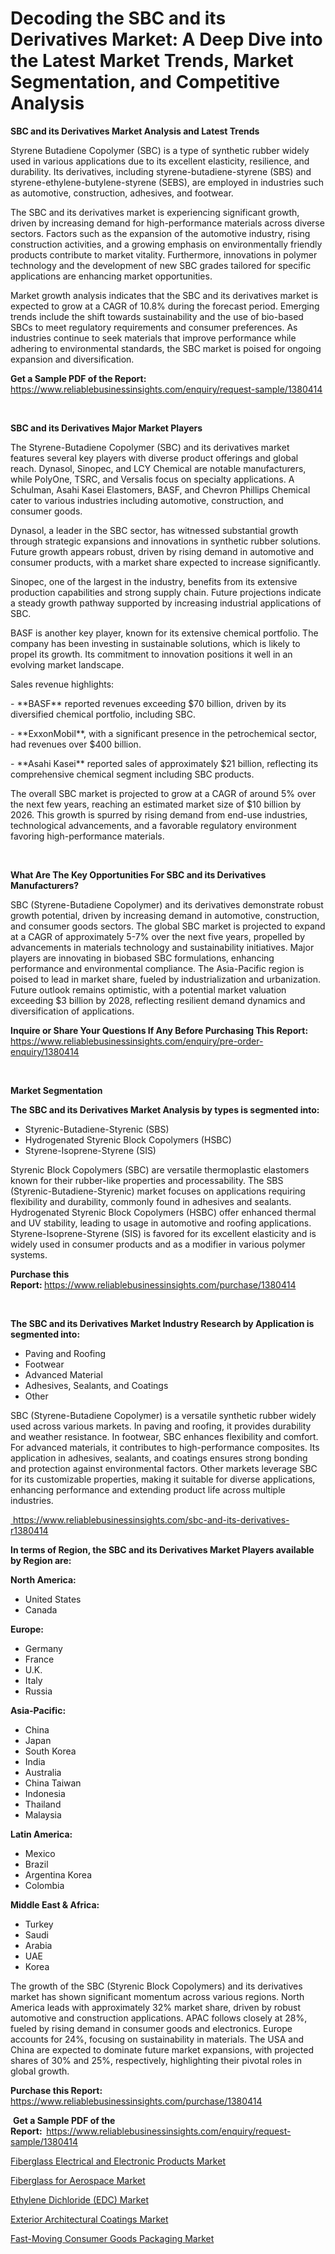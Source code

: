 <p><h1>Decoding the SBC and its Derivatives Market: A Deep Dive into the Latest Market Trends, Market Segmentation, and Competitive Analysis</h1></p><p><strong>SBC and its Derivatives Market Analysis and Latest Trends</strong></p>
<p><p>Styrene Butadiene Copolymer (SBC) is a type of synthetic rubber widely used in various applications due to its excellent elasticity, resilience, and durability. Its derivatives, including styrene-butadiene-styrene (SBS) and styrene-ethylene-butylene-styrene (SEBS), are employed in industries such as automotive, construction, adhesives, and footwear.</p><p>The SBC and its derivatives market is experiencing significant growth, driven by increasing demand for high-performance materials across diverse sectors. Factors such as the expansion of the automotive industry, rising construction activities, and a growing emphasis on environmentally friendly products contribute to market vitality. Furthermore, innovations in polymer technology and the development of new SBC grades tailored for specific applications are enhancing market opportunities.</p><p>Market growth analysis indicates that the SBC and its derivatives market is expected to grow at a CAGR of 10.8% during the forecast period. Emerging trends include the shift towards sustainability and the use of bio-based SBCs to meet regulatory requirements and consumer preferences. As industries continue to seek materials that improve performance while adhering to environmental standards, the SBC market is poised for ongoing expansion and diversification.</p></p>
<p><strong>Get a Sample PDF of the Report:&nbsp;</strong> <a href="https://www.reliablebusinessinsights.com/enquiry/request-sample/1380414?utm_campaign=57&utm_medium=2&utm_source=Github&utm_content=ia&utm_term=01022025&utm_id=sbc-and-its-derivatives">https://www.reliablebusinessinsights.com/enquiry/request-sample/1380414</a></p>
<p>&nbsp;</p>
<p><strong>SBC and its Derivatives Major Market Players</strong></p>
<p><p>The Styrene-Butadiene Copolymer (SBC) and its derivatives market features several key players with diverse product offerings and global reach. Dynasol, Sinopec, and LCY Chemical are notable manufacturers, while PolyOne, TSRC, and Versalis focus on specialty applications. A Schulman, Asahi Kasei Elastomers, BASF, and Chevron Phillips Chemical cater to various industries including automotive, construction, and consumer goods.</p><p>Dynasol, a leader in the SBC sector, has witnessed substantial growth through strategic expansions and innovations in synthetic rubber solutions. Future growth appears robust, driven by rising demand in automotive and consumer products, with a market share expected to increase significantly.</p><p>Sinopec, one of the largest in the industry, benefits from its extensive production capabilities and strong supply chain. Future projections indicate a steady growth pathway supported by increasing industrial applications of SBC.</p><p>BASF is another key player, known for its extensive chemical portfolio. The company has been investing in sustainable solutions, which is likely to propel its growth. Its commitment to innovation positions it well in an evolving market landscape.</p><p>Sales revenue highlights: </p><p>- **BASF** reported revenues exceeding $70 billion, driven by its diversified chemical portfolio, including SBC.</p><p>- **ExxonMobil**, with a significant presence in the petrochemical sector, had revenues over $400 billion.</p><p>- **Asahi Kasei** reported sales of approximately $21 billion, reflecting its comprehensive chemical segment including SBC products.</p><p>The overall SBC market is projected to grow at a CAGR of around 5% over the next few years, reaching an estimated market size of $10 billion by 2026. This growth is spurred by rising demand from end-use industries, technological advancements, and a favorable regulatory environment favoring high-performance materials.</p></p>
<p>&nbsp;</p>
<p><strong>What Are The Key Opportunities For SBC and its Derivatives Manufacturers?</strong></p>
<p><p>SBC (Styrene-Butadiene Copolymer) and its derivatives demonstrate robust growth potential, driven by increasing demand in automotive, construction, and consumer goods sectors. The global SBC market is projected to expand at a CAGR of approximately 5-7% over the next five years, propelled by advancements in materials technology and sustainability initiatives. Major players are innovating in biobased SBC formulations, enhancing performance and environmental compliance. The Asia-Pacific region is poised to lead in market share, fueled by industrialization and urbanization. Future outlook remains optimistic, with a potential market valuation exceeding $3 billion by 2028, reflecting resilient demand dynamics and diversification of applications.</p></p>
<p><strong>Inquire or Share Your Questions If Any Before Purchasing This Report:</strong> <a href="https://www.reliablebusinessinsights.com/enquiry/pre-order-enquiry/1380414?utm_campaign=57&utm_medium=2&utm_source=Github&utm_content=ia&utm_term=01022025&utm_id=sbc-and-its-derivatives">https://www.reliablebusinessinsights.com/enquiry/pre-order-enquiry/1380414</a></p>
<p>&nbsp;</p>
<p><strong>Market Segmentation</strong></p>
<p><strong>The SBC and its Derivatives Market Analysis by types is segmented into:</strong></p>
<p><ul><li>Styrenic-Butadiene-Styrenic (SBS)</li><li>Hydrogenated Styrenic Block Copolymers (HSBC)</li><li>Styrene-Isoprene-Styrene (SIS)</li></ul></p>
<p><p>Styrenic Block Copolymers (SBC) are versatile thermoplastic elastomers known for their rubber-like properties and processability. The SBS (Styrenic-Butadiene-Styrenic) market focuses on applications requiring flexibility and durability, commonly found in adhesives and sealants. Hydrogenated Styrenic Block Copolymers (HSBC) offer enhanced thermal and UV stability, leading to usage in automotive and roofing applications. Styrene-Isoprene-Styrene (SIS) is favored for its excellent elasticity and is widely used in consumer products and as a modifier in various polymer systems.</p></p>
<p><strong>Purchase this Report:&nbsp;</strong><a href="https://www.reliablebusinessinsights.com/purchase/1380414?utm_campaign=57&utm_medium=2&utm_source=Github&utm_content=ia&utm_term=01022025&utm_id=sbc-and-its-derivatives">https://www.reliablebusinessinsights.com/purchase/1380414</a></p>
<p>&nbsp;</p>
<p><strong>The SBC and its Derivatives Market Industry Research by Application is segmented into:</strong></p>
<p><ul><li>Paving and Roofing</li><li>Footwear</li><li>Advanced Material</li><li>Adhesives, Sealants, and Coatings</li><li>Other</li></ul></p>
<p><p>SBC (Styrene-Butadiene Copolymer) is a versatile synthetic rubber widely used across various markets. In paving and roofing, it provides durability and weather resistance. In footwear, SBC enhances flexibility and comfort. For advanced materials, it contributes to high-performance composites. Its application in adhesives, sealants, and coatings ensures strong bonding and protection against environmental factors. Other markets leverage SBC for its customizable properties, making it suitable for diverse applications, enhancing performance and extending product life across multiple industries.</p></p>
<p><a href="https://www.reliablebusinessinsights.com/sbc-and-its-derivatives-r1380414?utm_campaign=57&utm_medium=2&utm_source=Github&utm_content=ia&utm_term=01022025&utm_id=sbc-and-its-derivatives">&nbsp;https://www.reliablebusinessinsights.com/sbc-and-its-derivatives-r1380414</a></p>
<p><strong>In terms of Region, the SBC and its Derivatives Market Players available by Region are:</strong></p>
<p>
    <p> <strong> North America: </strong>
        <ul>
            <li>United States</li>
            <li>Canada</li>
        </ul>
        </p> 
    <p> <strong> Europe: </strong>
        <ul>
            <li>Germany</li>
            <li>France</li>
            <li>U.K.</li>
            <li>Italy</li>
            <li>Russia</li>
        </ul>
        </p> 
    <p> <strong> Asia-Pacific: </strong>
        <ul>
            <li>China</li>
            <li>Japan</li>
            <li>South Korea</li>
            <li>India</li>
            <li>Australia</li>
            <li>China Taiwan</li>
            <li>Indonesia</li>
            <li>Thailand</li>
            <li>Malaysia</li>
        </ul>
        </p> 
    <p> <strong> Latin America: </strong>
        <ul>
            <li>Mexico</li>
            <li>Brazil</li>
            <li>Argentina Korea</li>
            <li>Colombia</li>
        </ul>
        </p> 
    <p> <strong> Middle East & Africa: </strong>
        <ul>
            <li>Turkey</li>
            <li>Saudi</li>
            <li>Arabia</li>
            <li>UAE</li>
            <li>Korea</li>
        </ul>
    </p>
    </p>
<p><p>The growth of the SBC (Styrenic Block Copolymers) and its derivatives market has shown significant momentum across various regions. North America leads with approximately 32% market share, driven by robust automotive and construction applications. APAC follows closely at 28%, fueled by rising demand in consumer goods and electronics. Europe accounts for 24%, focusing on sustainability in materials. The USA and China are expected to dominate future market expansions, with projected shares of 30% and 25%, respectively, highlighting their pivotal roles in global growth.</p></p>
<p><strong>Purchase this Report: </strong><a href="https://www.reliablebusinessinsights.com/purchase/1380414?utm_campaign=57&utm_medium=2&utm_source=Github&utm_content=ia&utm_term=01022025&utm_id=sbc-and-its-derivatives">https://www.reliablebusinessinsights.com/purchase/1380414</a></p>
<p>&nbsp;<strong>Get a Sample PDF of the Report:&nbsp;&nbsp;</strong><a href="https://www.reliablebusinessinsights.com/enquiry/request-sample/1380414?utm_campaign=57&utm_medium=2&utm_source=Github&utm_content=ia&utm_term=01022025&utm_id=sbc-and-its-derivatives">https://www.reliablebusinessinsights.com/enquiry/request-sample/1380414</a></p>
<p><strong></strong></p>
<p><p><a href="https://github.com/djarixneoza/Market-Research-Report-List-1/blob/main/fiberglass-electrical-and-electronic-products-market.md?utm_campaign=57&utm_medium=2&utm_source=Github&utm_content=ia&utm_term=01022025&utm_id=sbc-and-its-derivatives">Fiberglass Electrical and Electronic Products Market</a></p><p><a href="https://github.com/jandedaboy1/Market-Research-Report-List-1/blob/main/fiberglass-for-aerospace-market.md?utm_campaign=57&utm_medium=2&utm_source=Github&utm_content=ia&utm_term=01022025&utm_id=sbc-and-its-derivatives">Fiberglass for Aerospace Market</a></p><p><a href="https://github.com/rahebeinum/Market-Research-Report-List-1/blob/main/ethylene-dichloride-edc-market.md?utm_campaign=57&utm_medium=2&utm_source=Github&utm_content=ia&utm_term=01022025&utm_id=sbc-and-its-derivatives">Ethylene Dichloride (EDC) Market</a></p><p><a href="https://github.com/vilehoaguy/Market-Research-Report-List-1/blob/main/exterior-architectural-coatings-market.md?utm_campaign=57&utm_medium=2&utm_source=Github&utm_content=ia&utm_term=01022025&utm_id=sbc-and-its-derivatives">Exterior Architectural Coatings Market</a></p><p><a href="https://github.com/sapsaidamary/Market-Research-Report-List-1/blob/main/fast-moving-consumer-goods-packaging-market.md?utm_campaign=57&utm_medium=2&utm_source=Github&utm_content=ia&utm_term=01022025&utm_id=sbc-and-its-derivatives">Fast-Moving Consumer Goods Packaging Market</a></p></p>